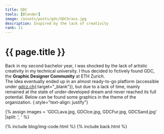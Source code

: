 ```yaml
---
title: GDC
tools: [Blender]
image: /assets/posts/gdc/GDCGrass.jpg
description: Inspired by the lack of creativity
rank: 11
---
```


# {{ page.title }}
Back in my second bachelor year, I was shocked by the lack of artistic creativity in my technical university. I thus decided to fictively found GDC, the **Graphic Designer Community** at ETH Zurich.
<br>
The idea eventually ended up in an almost ready-to-go platform (accessible under [gdcz.ch](https://gdcz.gitlab.io/home/){:target="_blank"}), but due to a lack of time, mainly remained at the state of under-developed dream and never reached its full potential. Below can be found some graphics in the theme of the organization.
{:style="text-align: justify"}

{% assign images = 'GDCLava.jpg, GDCIce.jpg, GDCFur.jpg, GDCSand.jpg'  |split: ', ' %}

{% include blog/img-code.html %}
{% include back.html %}
